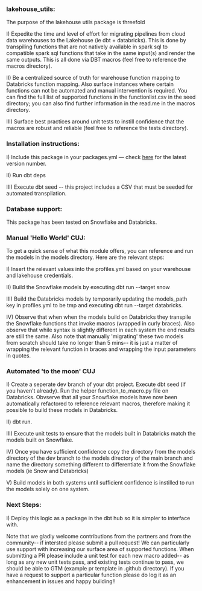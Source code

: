 ### lakehouse_utils:

The purpose of the lakehouse utils package is threefold 

I) Expedite the time and level of effort for migrating pipelines from cloud data warehouses to the Lakehouse  (ie dbt + databricks). This is done by transpiling functions that are not natively available in spark sql to compatible spark sql functions that take in the same input(s) and render the same outputs. This is all done via DBT macros (feel free to reference the macros directory).  

II) Be a centralized source of truth for warehouse function mapping to Databricks function mapping. Also surface instances where certain functions can not be automated and manual intervention is required. You can find the full list of supported functions in the functionlist.csv in the seed directory; you can also find further information in the read.me in the macros directory.  

III) Surface best practices around unit tests to instill confidence that the macros are robust and reliable (feel free to reference the tests directory). 

### Installation instructions:

I) Include this package in your packages.yml — check [here](https://github.com/rlsalcido24/lakehouse_utils/releases/tag/v0.1.1) for the latest version number.

II) Run dbt deps

III) Execute dbt seed -- this project includes a CSV that must be seeded for automated transpilation.

### Database support:

This package has been tested on Snowflake and Databricks.

### Manual 'Hello World' CUJ:  

To get a quick sense of what this module offers, you can reference and run the models in the models directory. Here are the relevant steps:  

I) Insert the relevant values into the profiles.yml based on your warehouse and lakehouse credentials.

II) Build the Snowflake models by executing dbt run --target snow 

III) Build the Databricks models by temporarily updating the models_path key in profiles.yml to be tmp and executing dbt run --target databricks.

IV) Observe that when when the models build on Databricks they transpile the Snowflake functions that invoke macros (wrapped in curly braces). Also observe that while syntax is slightly different in each system the end results are still the same. Also note that manually 'migrating' these two models from scratch should take no longer than 5 mins-- it is just a matter of wrapping the relevant function in braces and wrapping the input parameters in quotes. 

### Automated 'to the moon' CUJ 

I) Create a seperate dev branch of your dbt project. Execute dbt seed (if you haven't already). Run the helper function_to_macro.py file on Databricks. Obvserve that all your Snowflake models have now been automatically refactored to reference relevant macros, therefore making it possible to build these models in Databricks.

II) dbt run.

III) Execute unit tests to ensure that the models built in Databricks match the models built on Snowflake.

IV) Once you have sufficient confidence copy the directory from the models directory of the dev branch to the models directory of the main branch and name the directory something different to differentiate it from the Snowflake models (ie Snow and Databricks) 

V) Build models in both systems until sufficient confidence is instilled to run the models solely on one system.


### Next Steps: 

I) Deploy this logic as a package in the dbt hub so it is simpler to interface with.

Note that we gladly welcome contributions from the partners and from the community-- if intersted please submit a pull request! We can particularly use support with increasing our surface area of supported functions. When submitting a PR please include a unit test for each new macro added-- as long as any new unit tests pass, and existing tests continue to pass, we should be able to GTM (example pr template in .github directory). If you have a request to support a particular function please do log it as an enhancement in issues and happy building!!
